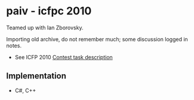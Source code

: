 paiv - icfpc 2010
=================

Teamed up with Ian Zborovsky.

Importing old archive, do not remember much; some discussion logged in notes.

* See ICFP 2010 [Contest task description][CONTEST]


Implementation
--------------

* C#, C++


[CONTEST]: http://www2010.icfpcontest.org/2010/task/
